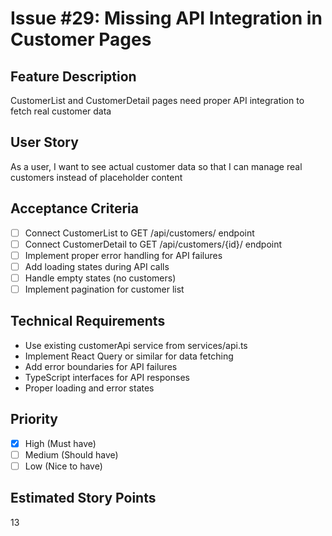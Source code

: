 # Issue #29: Missing API Integration in Customer Pages

## Feature Description
CustomerList and CustomerDetail pages need proper API integration to fetch real customer data

## User Story
As a user, I want to see actual customer data so that I can manage real customers instead of placeholder content

## Acceptance Criteria
- [ ] Connect CustomerList to GET /api/customers/ endpoint
- [ ] Connect CustomerDetail to GET /api/customers/{id}/ endpoint
- [ ] Implement proper error handling for API failures
- [ ] Add loading states during API calls
- [ ] Handle empty states (no customers)
- [ ] Implement pagination for customer list

## Technical Requirements
- Use existing customerApi service from services/api.ts
- Implement React Query or similar for data fetching
- Add error boundaries for API failures
- TypeScript interfaces for API responses
- Proper loading and error states

## Priority
- [x] High (Must have)
- [ ] Medium (Should have)
- [ ] Low (Nice to have)

## Estimated Story Points
13